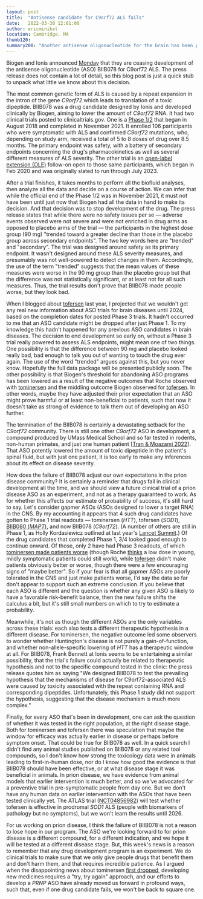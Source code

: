 ```yaml
---
layout: post
title:  "Antisense candidate for C9orf72 ALS fails"
date:   2022-03-30 12:01:00
author: ericminikel
location: Cambridge, MA
thumb120: 
summary200: "Another antisense oligonucleotide for the brain has been pulled from clinical development."
---
```


Biogen and Ionis announced [Monday](https://investors.biogen.com/news-releases/news-release-details/biogen-and-ionis-announce-topline-phase-1-study-results) that they are ceasing development of the antisense oligonucleotide (ASO) BIIB078 for C9orf72 ALS. The press release does not contain a lot of detail, so this blog post is just a quick stub to unpack what little we know about this decision.

The most common genetic form of ALS is caused by a repeat expansion in the intron of the gene _C9orf72_ which leads to translation of a toxic dipeptide. BIIB078 was a drug candidate designed by Ionis and developed clinically by Biogen, aiming to lower the amount of _C9orf72_ RNA. It had two clinical trials posted to clinicaltrials.gov. One is a [Phase 1/2](https://clinicaltrials.gov/ct2/show/NCT03626012) that began in August 2018 and completed in November 2021. It enrolled 106 participants who were symptomatic with ALS and confirmed _C9orf72_ mutations, who, depending on study arm, received a total of 5 to 8 doses of drug over 8.5 months. The primary endpoint was safety, with a battery of secondary endpoints concerning the drug's pharmacokinetics as well as several different measures of ALS severity. The other trial is an [open-label extension (OLE)](https://clinicaltrials.gov/ct2/show/record/NCT04288856) follow-on open to those same participants, which began in Feb 2020 and was originally slated to run through July 2023.

After a trial finishes, it takes months to perform all the biofluid analyses, then analyze all the data and decide on a course of action. We can infer that while the official end of the Phase 1/2 was in November 2021, it must not have been until just now that Biogen had all the data in hand to make its decision. And that decision was to stop development of the drug. The press release states that while there were no safety issues per se &mdash; adverse events observed were not severe and were not enriched in drug arms as opposed to placebo arms of the trial &mdash; the participants in the highest dose group (90 mg) "trended toward a greater decline than those in the placebo group across secondary endpoints". The two key words here are "trended" and "secondary". The trial was designed around safety as its primary endpoint. It wasn't designed around these ALS severity measures, and presumably was not well-powered to detect changes in them. Accordingly, the use of the term "trended" suggests that the mean values of these measures were worse in the 90 mg group than the placebo group but that the difference was not statistically significant, or at least not for all such measures. Thus, the trial results don't prove that BIIB078 made people worse, but they look bad.

When I blogged about [tofersen](/2021/10/18/middling-results-tofersen-sod1-als/) last year, I projected that we wouldn't get any real new information about ASO trials for brain diseases until 2024, based on the completion dates for posted Phase 3 trials. It hadn't occurred to me that an ASO candidate might be dropped after just Phase 1. To my knowledge this hadn't happened for any previous ASO candidates in brain diseases. The decision to end development so early on, without a Phase 3 trial really powered to assess ALS endpoints, might mean one of two things. One possibility is that the difference between 90 mg and placebo looked really bad, bad enough to talk you out of wanting to touch the drug ever again. The use of the word "trended" argues against this, but you never know. Hopefully the full data package will be presented publicly soon. The other possibility is that Biogen's threshold for abandoning ASO programs has been lowered as a result of the negative outcomes that Roche observed with [tominersen](/2021/04/28/details-tominersen-trial-halt/) and the middling outcome Biogen observed for [tofersen](/2021/10/18/middling-results-tofersen-sod1-als/). In other words, maybe they have adjusted their prior expectation that an ASO might prove harmful or at least non-beneficial to patients, such that now it doesn't take as strong of evidence to talk them out of developing an ASO further.

The termination of the BIIB078 is certainly a devastating setback for the _C9orf72_ community. There is still one other _C9orf72_ ASO in development, a compound produced by UMass Medical School and so far tested in rodents, non-human primates, and just one human patient [[Tran & Moazami 2022]]. That ASO potently lowered the amount of toxic dipeptide in the patient's spinal fluid, but with just one patient, it is too early to make any inferences about its effect on disease severity.

How does the failure of BIIB078 adjust our own expectations in the prion disease community? It is certainly a reminder that drugs fail in clinical development all the time, and we should view a future clinical trial of a prion disease ASO as an experiment, and not as a therapy guaranteed to work. As for whether this affects our estimate of probability of success, it's still hard to say. Let's consider gapmer ASOs (ASOs designed to lower a target RNA) in the CNS. By my accounting it appears that 4 such drug candidates have gotten to Phase 1 trial readouts &mdash; tominersen (_HTT_), tofersen (_SOD1_), [BIIB080 (_MAPT_)](https://investors.biogen.com/news-releases/news-release-details/biogen-and-ionis-report-positive-topline-clinical-data), and now BIIB078 (_C9orf72_). (A number of others are still in Phase 1, as Holly Kordasiewicz outlined at last year's [Lancet Summit](/2021/12/16/presymptomatic-summit/).) Of the drug candidates that completed Phase 1, 3/4 looked good enough to continue onward. Of those, only 2 have had Phase 3 readouts, of which [tominersen made patients worse](/2021/04/28/details-tominersen-trial-halt/) (though Roche [thinks](/2022/01/21/tominersen-rebooted/) a low dose in young, mildly symptomatic patients could still work), while [tofersen](/2021/10/18/middling-results-tofersen-sod1-als/) didn't make patients obviously better or worse, though there were a few encouraging signs of "maybe better". So if your fear is that all gapmer ASOs are poorly tolerated in the CNS and just make patients worse, I'd say the data so far don't appear to support such an extreme conclusion. If you believe that each ASO is different and the question is whether any given ASO is likely to have a favorable risk-benefit balance, then the new failure shifts the calculus a bit, but it's still small numbers on which to try to estimate a probability. 

Meanwhile, it's not as though the different ASOs are the only variables across these trials: each also tests a different therapeutic hypothesis in a different disease. For tominersen, the negative outcome led some observers to wonder whether Huntington's disease is not purely a gain-of-function, and whether non-allele-specific lowering of _HTT_ has a therapeutic window at all. For BIIB078, Frank Bennett at Ionis seems to be entertaining a similar possibility, that the trial's failure could actually be related to therapeutic hypothesis and not to the specific compound tested in the clinic: the press release quotes him as saying "We designed BIIB078 to test the prevailing hypothesis that the mechanisms of disease for C9orf72-associated ALS were caused by toxicity associated with the repeat containing RNA and corresponding dipeptides. Unfortunately, this Phase 1 study did not support the hypothesis, suggesting that the disease mechanism is much more complex."

Finally, for every ASO that's been in development, one can ask the question of whether it was tested in the right population, at the right disease stage. Both for tominersen and tofersen there was speculation that maybe the window for efficacy was actually earlier in disease or perhaps before symptom onset. That could be true for BIIB078 as well. In a quick search I didn't find any animal studies published on BIIB078 or any related tool compounds, so I don't know how strong the toxicology data were in animals leading to first-in-human dose, nor do I know how good the evidence is that BIIB078 should have been effective, or at what disease stage it was beneficial in animals. In prion disease, we have evidence from animal models that earlier intervention is much better, and so we've advocated for a preventive trial in pre-symptomatic people from day one. But we don't have any human data on earlier intervention with the ASOs that have been tested clinically yet. The ATLAS trial ([NCT04856982](https://clinicaltrials.gov/ct2/show/NCT04856982)) will test whether tofersen is effective in prodromal _SOD1_ ALS (people with biomarkers of pathology but no symptoms), but we won't learn the results until 2026.

For us working on prion disease, I think the failure of BIIB078 is not a reason to lose hope in our program. The ASO we're looking forward to for prion disease is a different compound, for a different indication, and we hope it will be tested at a different disease stage. But, this week's news is a reason to remember that any drug development program is an experiment. We do clinical trials to make sure that we only give people drugs that benefit them and don't harm them, and that requires incredible patience. As I argued when the disappointing news about tominersen [first dropped](/2021/03/24/huntingtons-aso-trial-halted/), developing new medicines requires a "try, try again" approach, and our efforts to develop a _PRNP_ ASO have already moved us forward in profound ways, such that, even if one drug candidate fails, we won't be back to square one.

[Tran & Moazami 2022]: https://pubmed.ncbi.nlm.nih.gov/34949835/ "Tran H, Moazami MP, Yang H, McKenna-Yasek D, Douthwright CL, Pinto C, Metterville J, Shin M, Sanil N, Dooley C, Puri A, Weiss A, Wightman N, Gray-Edwards H, Marosfoi M, King RM, Kenderdine T, Fabris D, Bowser R, Watts JK, Brown RH Jr. Suppression of mutant C9orf72 expression by a potent mixed backbone antisense oligonucleotide. Nat Med. 2022 Jan;28(1):117-124. doi: 10.1038/s41591-021-01557-6. Epub 2021 Dec 23. PMID: 34949835; PMCID: PMC8861976."
